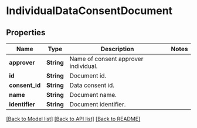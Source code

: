 # IndividualDataConsentDocument

## Properties

Name | Type | Description | Notes
------------ | ------------- | ------------- | -------------
**approver** | **String** | Name of consent approver individual. | 
**id** | **String** | Document id. | 
**consent_id** | **String** | Data consent id. | 
**name** | **String** | Document name. | 
**identifier** | **String** | Document identifier. | 

[[Back to Model list]](../README.md#documentation-for-models) [[Back to API list]](../README.md#documentation-for-api-endpoints) [[Back to README]](../README.md)


